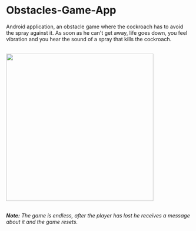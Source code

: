 # Obstacles-Game-App
Android application, an obstacle game where the cockroach has to avoid the spray against it.
As soon as he can't get away, life goes down, you feel vibration and you hear the sound of a spray that kills the cockroach.
 <br /> <br />

<img src="https://github.com/GalSaid/Obstacles_Game/assets/120250560/c1108c6c-9779-47fe-8f86-04b31d0d0953" width="400"/>
 <br /> <br />

<em><strong>Note:</strong><em> The game is endless, after the player has lost he receives a message about it and the game resets.
